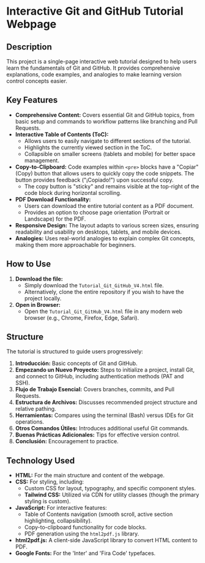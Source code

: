 # Interactive Git and GitHub Tutorial Webpage

## Description

This project is a single-page interactive web tutorial designed to help users learn the fundamentals of Git and GitHub. It provides comprehensive explanations, code examples, and analogies to make learning version control concepts easier.

## Key Features

*   **Comprehensive Content:** Covers essential Git and GitHub topics, from basic setup and commands to workflow patterns like branching and Pull Requests.
*   **Interactive Table of Contents (ToC):**
    *   Allows users to easily navigate to different sections of the tutorial.
    *   Highlights the currently viewed section in the ToC.
    *   Collapsible on smaller screens (tablets and mobile) for better space management.
*   **Copy-to-Clipboard:** Code examples within `<pre>` blocks have a "Copiar" (Copy) button that allows users to quickly copy the code snippets. The button provides feedback ("¡Copiado!") upon successful copy.
    *   The copy button is "sticky" and remains visible at the top-right of the code block during horizontal scrolling.
*   **PDF Download Functionality:**
    *   Users can download the entire tutorial content as a PDF document.
    *   Provides an option to choose page orientation (Portrait or Landscape) for the PDF.
*   **Responsive Design:** The layout adapts to various screen sizes, ensuring readability and usability on desktops, tablets, and mobile devices.
*   **Analogies:** Uses real-world analogies to explain complex Git concepts, making them more approachable for beginners.

## How to Use

1.  **Download the file:**
    *   Simply download the `Tutorial_Git_GitHub_V4.html` file.
    *   Alternatively, clone the entire repository if you wish to have the project locally.
2.  **Open in Browser:**
    *   Open the `Tutorial_Git_GitHub_V4.html` file in any modern web browser (e.g., Chrome, Firefox, Edge, Safari).

## Structure

The tutorial is structured to guide users progressively:

1.  **Introducción:** Basic concepts of Git and GitHub.
2.  **Empezando un Nuevo Proyecto:** Steps to initialize a project, install Git, and connect to GitHub, including authentication methods (PAT and SSH).
3.  **Flujo de Trabajo Esencial:** Covers branches, commits, and Pull Requests.
4.  **Estructura de Archivos:** Discusses recommended project structure and relative pathing.
5.  **Herramientas:** Compares using the terminal (Bash) versus IDEs for Git operations.
6.  **Otros Comandos Útiles:** Introduces additional useful Git commands.
7.  **Buenas Prácticas Adicionales:** Tips for effective version control.
8.  **Conclusión:** Encouragement to practice.

## Technology Used

*   **HTML:** For the main structure and content of the webpage.
*   **CSS:** For styling, including:
    *   Custom CSS for layout, typography, and specific component styles.
    *   **Tailwind CSS:** Utilized via CDN for utility classes (though the primary styling is custom).
*   **JavaScript:** For interactive features:
    *   Table of Contents navigation (smooth scroll, active section highlighting, collapsibility).
    *   Copy-to-clipboard functionality for code blocks.
    *   PDF generation using the `html2pdf.js` library.
*   **html2pdf.js:** A client-side JavaScript library to convert HTML content to PDF.
*   **Google Fonts:** For the 'Inter' and 'Fira Code' typefaces.
